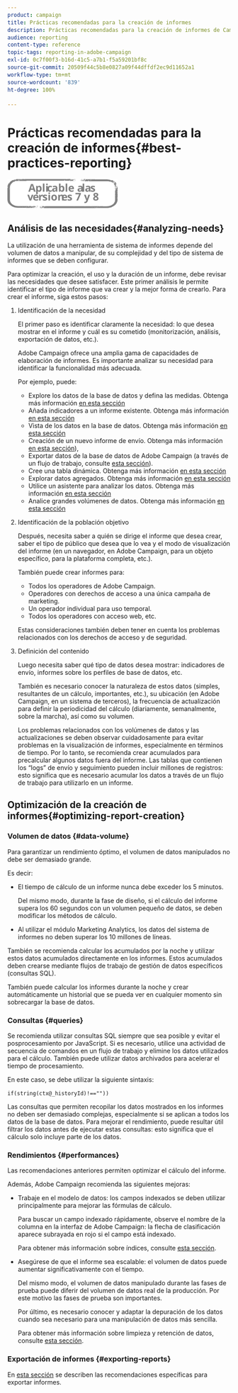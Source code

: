 ```yaml
---
product: campaign
title: Prácticas recomendadas para la creación de informes
description: Prácticas recomendadas para la creación de informes de Campaign
audience: reporting
content-type: reference
topic-tags: reporting-in-adobe-campaign
exl-id: 0c7f00f3-b16d-41c5-a7b1-f5a59201bf8c
source-git-commit: 20509f44c5b8e0827a09f44dffdf2ec9d11652a1
workflow-type: tm+mt
source-wordcount: '839'
ht-degree: 100%

---
```


# Prácticas recomendadas para la creación de informes{#best-practices-reporting}

![](../../assets/common.svg)

## Análisis de las necesidades{#analyzing-needs}

La utilización de una herramienta de sistema de informes depende del volumen de datos a manipular, de su complejidad y del tipo de sistema de informes que se deben configurar.

Para optimizar la creación, el uso y la duración de un informe, debe revisar las necesidades que desee satisfacer. Este primer análisis le permite identificar el tipo de informe que va crear y la mejor forma de crearlo. Para crear el informe, siga estos pasos:

1. Identificación de la necesidad

   El primer paso es identificar claramente la necesidad: lo que desea mostrar en el informe y cuál es su cometido (monitorización, análisis, exportación de datos, etc.).

   Adobe Campaign ofrece una amplia gama de capacidades de elaboración de informes. Es importante analizar su necesidad para identificar la funcionalidad más adecuada.

   Por ejemplo, puede:

   * Explore los datos de la base de datos y defina las medidas. Obtenga más información [en esta sección](../../reporting/using/about-cubes.md)
   * Añada indicadores a un informe existente. Obtenga más información [en esta sección](../../reporting/using/about-reports-creation-in-campaign.md)
   * Vista de los datos en la base de datos. Obtenga más información [en esta sección](../../reporting/using/about-descriptive-analysis.md)
   * Creación de un nuevo informe de envío. Obtenga más información [en esta sección](../../reporting/using/about-reports-creation-in-campaign.md)),
   * Exportar datos de la base de datos de Adobe Campaign (a través de un flujo de trabajo, consulte [esta sección](../../workflow/using/about-workflows.md)).
   * Cree una tabla dinámica. Obtenga más información [en esta sección](../../reporting/using/creating-a-table.md#creating-a-breakdown-or-pivot-table)
   * Explorar datos agregados. Obtenga más información [en esta sección](../../reporting/using/about-cubes.md)
   * Utilice un asistente para analizar los datos. Obtenga más información [en esta sección](../../reporting/using/about-descriptive-analysis.md)
   * Analice grandes volúmenes de datos. Obtenga más información [en esta sección](../../reporting/using/about-reports-creation-in-campaign.md)

1. Identificación de la población objetivo

   Después, necesita saber a quién se dirige el informe que desea crear, saber el tipo de público que desea que lo vea y el modo de visualización del informe (en un navegador, en Adobe Campaign, para un objeto específico, para la plataforma completa, etc.).

   También puede crear informes para:

   * Todos los operadores de Adobe Campaign.
   * Operadores con derechos de acceso a una única campaña de marketing.
   * Un operador individual para uso temporal.
   * Todos los operadores con acceso web, etc.

   Estas consideraciones también deben tener en cuenta los problemas relacionados con los derechos de acceso y de seguridad.

1. Definición del contenido

   Luego necesita saber qué tipo de datos desea mostrar: indicadores de envío, informes sobre los perfiles de base de datos, etc.

   También es necesario conocer la naturaleza de estos datos (simples, resultantes de un cálculo, importantes, etc.), su ubicación (en Adobe Campaign, en un sistema de terceros), la frecuencia de actualización para definir la periodicidad del cálculo (diariamente, semanalmente, sobre la marcha), así como su volumen.

   Los problemas relacionados con los volúmenes de datos y las actualizaciones se deben observar cuidadosamente para evitar problemas en la visualización de informes, especialmente en términos de tiempo. Por lo tanto, se recomienda crear acumulados para precalcular algunos datos fuera del informe. Las tablas que contienen los “logs” de envío y seguimiento pueden incluir millones de registros: esto significa que es necesario acumular los datos a través de un flujo de trabajo para utilizarlo en un informe.

## Optimización de la creación de informes{#optimizing-report-creation}

### Volumen de datos {#data-volume}

Para garantizar un rendimiento óptimo, el volumen de datos manipulados no debe ser demasiado grande.

Es decir:

* El tiempo de cálculo de un informe nunca debe exceder los 5 minutos.

   Del mismo modo, durante la fase de diseño, si el cálculo del informe supera los 60 segundos con un volumen pequeño de datos, se deben modificar los métodos de cálculo.

* Al utilizar el módulo Marketing Analytics, los datos del sistema de informes no deben superar los 10 millones de líneas.

También se recomienda calcular los acumulados por la noche y utilizar estos datos acumulados directamente en los informes. Estos acumulados deben crearse mediante flujos de trabajo de gestión de datos específicos (consultas SQL).

También puede calcular los informes durante la noche y crear automáticamente un historial que se pueda ver en cualquier momento sin sobrecargar la base de datos.

### Consultas {#queries}

Se recomienda utilizar consultas SQL siempre que sea posible y evitar el posprocesamiento por JavaScript. Si es necesario, utilice una actividad de secuencia de comandos en un flujo de trabajo y elimine los datos utilizados para el cálculo. También puede utilizar datos archivados para acelerar el tiempo de procesamiento.

En este caso, se debe utilizar la siguiente sintaxis:

```
if(string(ctx@_historyId)!==""))
```

Las consultas que permiten recopilar los datos mostrados en los informes no deben ser demasiado complejas, especialmente si se aplican a todos los datos de la base de datos. Para mejorar el rendimiento, puede resultar útil filtrar los datos antes de ejecutar estas consultas: esto significa que el cálculo solo incluye parte de los datos.

### Rendimientos {#performances}

Las recomendaciones anteriores permiten optimizar el cálculo del informe.

Además, Adobe Campaign recomienda las siguientes mejoras:

* Trabaje en el modelo de datos: los campos indexados se deben utilizar principalmente para mejorar las fórmulas de cálculo.

   Para buscar un campo indexado rápidamente, observe el nombre de la columna en la interfaz de Adobe Campaign: la flecha de clasificación aparece subrayada en rojo si el campo está indexado.

   Para obtener más información sobre índices, consulte [esta sección](../../configuration/using/data-model-best-practices.md#indexes).

* Asegúrese de que el informe sea escalable: el volumen de datos puede aumentar significativamente con el tiempo.

   Del mismo modo, el volumen de datos manipulado durante las fases de prueba puede diferir del volumen de datos real de la producción. Por este motivo las fases de prueba son importantes.

   Por último, es necesario conocer y adaptar la depuración de los datos cuando sea necesario para una manipulación de datos más sencilla.

   Para obtener más información sobre limpieza y retención de datos, consulte [esta sección](../../configuration/using/data-model-best-practices.md#data-retention).

### Exportación de informes {#exporting-reports}

En [esta sección](../../reporting/using/actions-on-reports.md#exporting-a-report) se describen las recomendaciones específicas para exportar informes.
